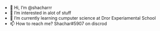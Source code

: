 - 👋 Hi, I’m @shacharrr
- 👀 I’m interested in alot of stuff
- 🌱 I’m currently learning cumputer science at Dror Experiamental School
- 📫 How to reach me? Shachar#5907 on discrod
